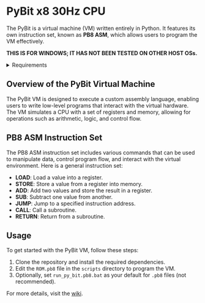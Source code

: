 # PyBit x8 30Hz CPU

The PyBit is a virtual machine (VM) written entirely in Python. It features its own instruction set, known as **PB8 ASM**, which allows users to program the VM effectively. 

**THIS IS FOR WINDOWS; IT HAS NOT BEEN TESTED ON OTHER HOST OSs.**

<details>
<summary>Requirements</summary>

- tkinter
- keyboard
- time
- sys
- python 3.x
- win32clipboard
- functools
- pygame
- pathlib

</details>

## Overview of the PyBit Virtual Machine

The PyBit VM is designed to execute a custom assembly language, enabling users to write low-level programs that interact with the virtual hardware. The VM simulates a CPU with a set of registers and memory, allowing for operations such as arithmetic, logic, and control flow.

## PB8 ASM Instruction Set

The PB8 ASM instruction set includes various commands that can be used to manipulate data, control program flow, and interact with the virtual environment. Here is a general instruction set:

- **LOAD**: Load a value into a register.
- **STORE**: Store a value from a register into memory.
- **ADD**: Add two values and store the result in a register.
- **SUB**: Subtract one value from another.
- **JUMP**: Jump to a specified instruction address.
- **CALL**: Call a subroutine.
- **RETURN**: Return from a subroutine.

## Usage

To get started with the PyBit VM, follow these steps:

1. Clone the repository and install the required dependencies.
2. Edit the `ROM.pb8` file in the `scripts` directory to program the VM.
3. Optionally, set `run_py_bit.pb8.bat` as your default for `.pb8` files (not recommended).

For more details, visit the [wiki](https://github.com/neel902/PyBit/wiki).

